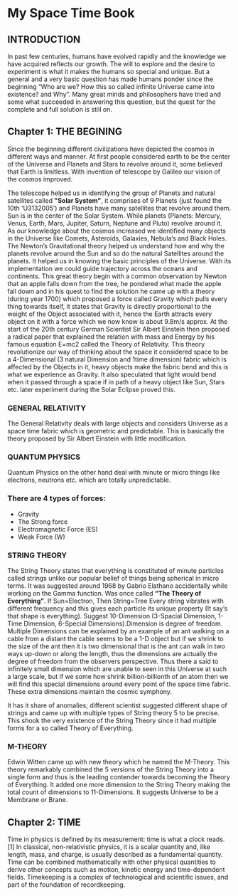 # My Space Time Book

## INTRODUCTION

In past few centuries, humans have evolved rapidly and the knowledge we have acquired reflects our growth. The will to explore and the desire to experiment is what it makes the humans so special and unique. But a general and a very basic question has made humans ponder since the beginning “Who are we? How this so called infinite Universe came into existence? and Why”. Many great minds and philosophers have tried and some what succeeded in answering this question, but the quest for the complete and full solution is still on.

## Chapter 1: THE BEGINING 
Since the beginning different civilizations have depicted the cosmos in different ways and manner. At first people considered earth to be the center of the Universe and Planets and Stars to revolve around it, some believed that Earth is limitless. With invention of telescope by Galileo our vision of the cosmos improved.


The telescope helped us in identifying the group of Planets and natural satellites called **"Solar System"**, it comprises of 9 Planets (just found the 10th ‘U3132005’) and Planets have many satellites that revolve around them. Sun is in the center of the Solar System. While planets (Planets: Mercury, Venus, Earth, Mars, Jupiter, Saturn, Neptune and Pluto) revolve around it. As our knowledge about the cosmos increased we identified many objects in the Universe like Comets, Asteroids, Galaxies, Nebula’s and Black Holes.
The Newton’s Gravitational theory helped us understand how and why the planets revolve around the Sun and so do the natural Satellites around the planets. It helped us in knowing the basic principles of the Universe. With its implementation we could guide trajectory across the oceans and continents. This great theory begin with a common observation by Newton that an apple falls down from the tree, he pondered what made the apple fall down and in his quest to find the solution he came up with a theory (during year 1700) which proposed a force called Gravity which pulls every thing towards itself, it states that Gravity is directly proportional to the weight of the Object associated with it, hence the Earth attracts every object on it with a force which we now know is about 9.8m/s approx.
At the start of the 20th century German Scientist Sir Albert Einstein then proposed a radical paper that explained the relation with mass and Energy by his famous equation E=mc2 called the Theory of Relativity. This theory revolutionize our way of thinking about the space it considered space to be a 4-Dimensional (3 natural Dimension and 1time dimension) fabric which is affected by the Objects in it, heavy objects make the fabric bend and this is what we experience as Gravity. It also speculated that light would bend when it passed through a space if in path of a heavy object like Sun, Stars etc. later experiment during the Solar Eclipse proved this.

### GENERAL RELATIVITY
The General Relativity deals with large objects and considers Universe as a space time fabric which is geometric and predictable. This is basically the theory proposed by Sir Albert Einstein with little modification.

### QUANTUM PHYSICS
Quantum Physics on the other hand deal with minute or micro things like electrons, neutrons etc. which are totally unpredictable. 


### There are 4 types of forces:

* Gravity
* The Strong force
* Electromagnetic Force (ES)
* Weak Force (W)


### STRING THEORY

The String Theory states that everything is constituted of minute particles called strings unlike our popular belief of things being spherical in micro terms. It was suggested around 1968 by Gabrio Elathano accidentally while working on the Gamma function.
Was once called **“The Theory of Everything”**.
If Sun=Electron, Then String=Tree
Every string vibrates with different frequency and this gives each particle its unique property (It say’s that shape is everything).
Suggest 10-Dimension (3-Spacial Dimension, 1-Time Dimension, 6-Special Dimensions).Dimension is degree of freedom.
Multiple Dimensions can be explained by an example of an ant walking on a cable from a distant the cable seems to be a 1-D object but if we shrink to the size of the ant then it is two dimensional that is the ant can walk in two ways up-down or along the length, thus the dimensions are actually the degree of freedom from the observers perspective. Thus there a said to infinitely small dimension which are unable to seen in this Universe at such a large scale, but if we some how shrink billion-billionth of an atom then we will find this special dimensions around every point of the space time fabric. These extra dimensions maintain the cosmic symphony.

It has it share of anomalies; different scientist suggested different shape of strings and came up with multiple types of String theory 5 to be precise. This shook the very existence of the String Theory since it had multiple forms for a so called Theory of Everything.


### M-THEORY
Edwin Witten came up with new theory which he named the M-Theory. This theory remarkably combined the 5 versions of the String Theory into a single form and thus is the leading contender towards becoming the Theory of Everything. It added one more dimension to the String Theory making the total count of dimensions to 11-Dimensions.
It suggests Universe to be a Membrane or Brane.

## Chapter 2: TIME
Time in physics is defined by its measurement: time is what a clock reads.[1] In classical, non-relativistic physics, it is a scalar quantity and, like length, mass, and charge, is usually described as a fundamental quantity. Time can be combined mathematically with other physical quantities to derive other concepts such as motion, kinetic energy and time-dependent fields. Timekeeping is a complex of technological and scientific issues, and part of the foundation of recordkeeping.
